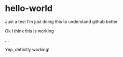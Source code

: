 # hello-world
Just a test
I'm just doing this to understand github better

Ok I think this is working

...

Yep, definitly working!
